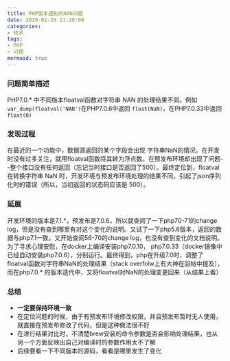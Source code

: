 ```yaml
---
title: PHP版本遇到的NAN问题
date: 2019-02-20 21:20:00
categories:
- 技术
tags:
- PHP
- 问题
mermaid: true
---
```


### 问题简单描述

PHP7.0.* 中不同版本floatval函数对字符串 NAN 的处理结果不同。例如`var_dump(floatval('NAN')`在PHP7.0.6中返回 `float(NaN)`，在PHP7.0.33中返回 `float(0)`

### 发现过程

在最近的一个功能中，数据源返回的某个字段会出现 字符串NaN的情况。在开发时没有过多关注，就用floatval函数将其转为浮点数。在预发布环境却出现了问题--整个接口没有任何返回（忘记当时接口是否返回了500）。最终定位到，floatval在转换字符串 NaN 时，开发环境与预发布环境处理的结果不同，引起了json序列化时的错误（所以，当初返回的状态码应该是 500）。

### 延展

开发环境的版本是7.1.*，预发布是7.0.6，所以就查阅了一下php70-71的change log，但是没有查到哪里有对这个变化的说明。又试了一下php5.6版本，返回的数据与php7.1一致。又开始查阅56-70的change log，也没有查到变化的文档说明。为了寻求心理安慰，在docker上编译安装php7.0.10， php7.0.33（docker镜像中已经自动安装php7.0.6），分别运行。最终得到，php在升级7.0时，调整了floatval函数对字符串NaN的处理结果（stack overfolw上有大神在回帖中提及），而在php7.0.\* 的版本迭代中，又将floatval对NaN的处理变更回来（从结果上看）

### 总结

- **一定要保持环境一致**
- 在定位问题的时候，由于有预发布环境修改权限，并且预发布暂时无人使用，就直接在预发布修改了代码，但是这种做法很不好
- 在进行结果对比时，不清楚brew安装的命令参数是否会影响处理结果，也从另一个方面反映出自己对编译时的参数作用太不了解
- 后续要看一下不同版本的源码，看看是哪里发生了变化


